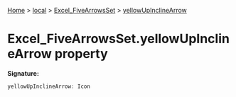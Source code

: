 [Home](./index) &gt; [local](local.md) &gt; [Excel\_FiveArrowsSet](local.excel_fivearrowsset.md) &gt; [yellowUpInclineArrow](local.excel_fivearrowsset.yellowupinclinearrow.md)

# Excel\_FiveArrowsSet.yellowUpInclineArrow property


**Signature:**
```javascript
yellowUpInclineArrow: Icon
```
